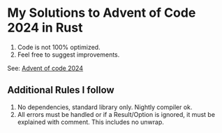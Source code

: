 # My Solutions to Advent of Code 2024 in Rust

1. Code is not 100% optimized. 
2. Feel free to suggest improvements.

See: [Advent of code 2024](https://adventofcode.com/2024)

## Additional Rules I follow

1. No dependencies, standard library only. Nightly compiler ok.
2. All errors must be handled or if a Result/Option is ignored, it must be explained with comment. This includes no unwrap.